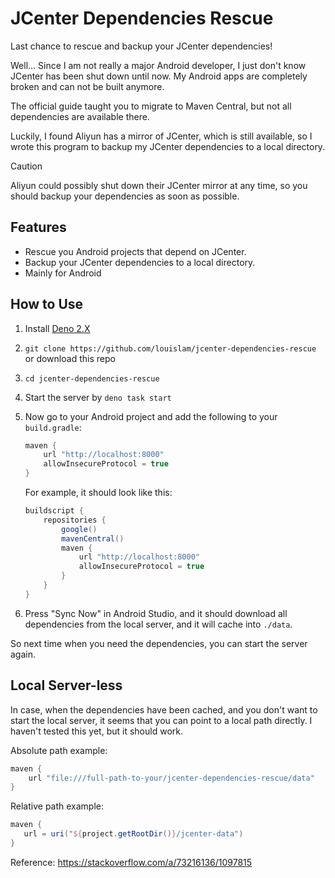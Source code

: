 # JCenter Dependencies Rescue

Last chance to rescue and backup your JCenter dependencies!

Well... Since I am not really a major Android developer, I just don't know JCenter has been shut down until now. My Android apps are completely broken and can not be built anymore.

The official guide taught you to migrate to Maven Central, but not all dependencies are available there.

Luckily, I found Aliyun has a mirror of JCenter, which is still available, so I wrote this program to backup my JCenter dependencies to a local directory.

> [!CAUTION]
> Aliyun could possibly shut down their JCenter mirror at any time, so you should backup your dependencies as soon as possible.

## Features

- Rescue you Android projects that depend on JCenter.
- Backup your JCenter dependencies to a local directory.
- Mainly for Android

## How to Use

1. Install [Deno 2.X](https://docs.deno.com/runtime/)
2. `git clone https://github.com/louislam/jcenter-dependencies-rescue` or download this repo
3. `cd jcenter-dependencies-rescue`
4. Start the server by `deno task start`
5. Now go to your Android project and add the following to your `build.gradle`:

   ```groovy
   maven {
       url "http://localhost:8000"
       allowInsecureProtocol = true
   }
   ```

   For example, it should look like this:

   ```groovy
   buildscript {
       repositories {
           google()
           mavenCentral()
           maven {
               url "http://localhost:8000"
               allowInsecureProtocol = true
           }
       }
   }
   ```

6. Press "Sync Now" in Android Studio, and it should download all dependencies from the local server, and it will cache into `./data`.

So next time when you need the dependencies, you can start the server again.

## Local Server-less

In case, when the dependencies have been cached, and you don't want to start the local server, it seems that you can point to a local path directly. I haven't tested this yet, but it should work.

Absolute path example:

```groovy
maven {
    url "file:///full-path-to-your/jcenter-dependencies-rescue/data"
}
```

Relative path example:

```groovy
maven {
   url = uri("${project.getRootDir()}/jcenter-data")
}
```

Reference: https://stackoverflow.com/a/73216136/1097815

